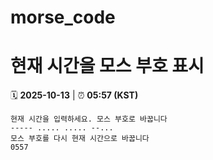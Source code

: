 # morse_code
# 현재 시간을 모스 부호 표시
<!-- MORSE_TIME_START -->
🗓️ **2025-10-13** | ⏰ **05:57 (KST)**

```
현재 시간을 입력하세요. 모스 부호로 바꿉니다
----- ..... ..... --...
모스 부호를 다시 현재 시간으로 바꿉니다
0557
```
<!-- MORSE_TIME_END -->

